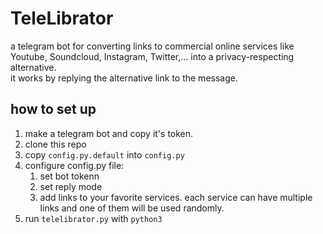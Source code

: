 # TeleLibrator
a telegram bot for converting links to commercial online services like Youtube, Soundcloud, Instagram, Twitter,… into a privacy-respecting alternative.  
it works by replying the alternative link to the message.

## how to set up

1. make a telegram bot and copy it's token.
2. clone this repo
3. copy `config.py.default` into `config.py`
4. configure config.py file:
    1. set bot tokenn
    2. set reply mode
    3. add links to your favorite services. each service can have multiple links and one of them will be used randomly.
5. run `telelibrator.py` with `python3`